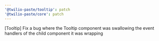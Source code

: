 ```yaml
---
'@twilio-paste/tooltip': patch
'@twilio-paste/core': patch
---
```


[Tooltip] Fix a bug where the Tooltip component was swallowing the event handlers of the child component it was wrapping
